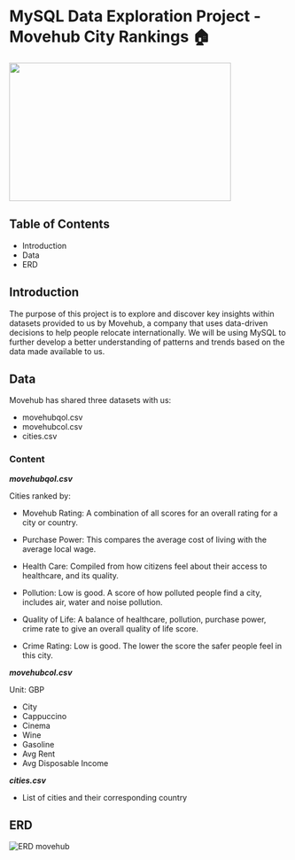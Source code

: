 # MySQL Data Exploration Project - Movehub City Rankings :house:

<img src= "https://cdn.dribbble.com/users/1591951/screenshots/4168633/cv_still_2x.gif?compress=1&resize=400x300&vertical=center" width="400" height="250"/>



## Table of Contents
 - Introduction
 - Data
 - ERD



## Introduction

The purpose of this project is to explore and discover key insights within datasets provided to us by Movehub, a company that uses data-driven decisions to help people relocate internationally. We will be using MySQL to further develop a better understanding of patterns and trends based on the data made available to us.



## Data

Movehub has shared three datasets with us:

 - movehubqol.csv
 - movehubcol.csv
 - cities.csv


### Content
***movehubqol.csv***

Cities ranked by:

 - Movehub Rating: A combination of all scores for an overall rating for a city or country.

 - Purchase Power: This compares the average cost of living with the average local wage.

 - Health Care: Compiled from how citizens feel about their access to healthcare, and its quality.

 - Pollution: Low is good. A score of how polluted people find a city, includes air, water and noise pollution.

 - Quality of Life: A balance of healthcare, pollution, purchase power, crime rate to give an overall quality of life score.

 - Crime Rating: Low is good. The lower the score the safer people feel in this city.

***movehubcol.csv***

Unit: GBP

 - City
 - Cappuccino
 - Cinema
 - Wine
 - Gasoline
 - Avg Rent
 - Avg Disposable Income

***cities.csv***
 - List of cities and their corresponding country



## ERD


![ERD movehub](https://github.com/julesjuliano0721/1stSQLProject/assets/136859698/26c78191-a720-4378-aa1b-f9c98e7ae9c1)

